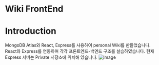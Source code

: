 # Wiki FrontEnd

# Introduction
MongoDB Atlas와 React, Express를 사용하여 personal Wiki를 만들었습니다.
React와 Express를 연동하여 각각 프론트엔드-백엔드 구조를 실습하였습니다.
현재 Express 서버는 Private 저장소에 위치해 있습니다.
![image](https://github.com/user-attachments/assets/3c340baf-d3a2-4dc6-af96-7b4d81230e41)
